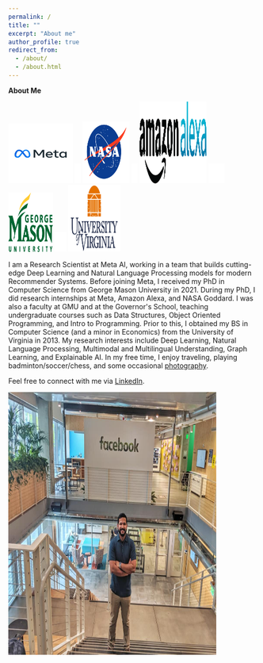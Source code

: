 ```yaml
---
permalink: /
title: ""
excerpt: "About me"
author_profile: true
redirect_from: 
  - /about/
  - /about.html
---
```


**About Me**

<img src='/images/meta_gif.gif' width="130" height="120">
<img src='/images/BLANK_ICON.png' width="12" height="40">
<img src='/images/nasa_logo.png' width="95" height="125">
<img src='/images/BLANK_ICON.png' width="12" height="40">
<img src='/images/alexa_icon2.png' width="135" height="165">
<img src='/images/BLANK_ICON.png' width="33" height="40">
<img src='/images/gmu_icon.png' width="90" height="120">
<img src='/images/BLANK_ICON.png' width="23" height="40"> 
<img src='/images/uva_logo.png' width="105" height="135"> 


I am a Research Scientist at Meta AI, working in a team that builds cutting-edge Deep Learning and Natural Language Processing models for modern Recommender Systems. Before joining Meta, I received my PhD in Computer Science from George Mason University in 2021. During my PhD, I did research internships at Meta, Amazon Alexa, and NASA Goddard. I was also a faculty at GMU and at the Governor's School, teaching undergraduate courses such as Data Structures, Object Oriented Programming, and Intro to Programming. Prior to this, I obtained my BS in Computer Science (and a minor in Economics) from the University of Virginia in 2013. My research interests include Deep Learning, Natural Language Processing, Multimodal and Multilingual Understanding, Graph Learning, and Explainable AI. In my free time, I enjoy traveling, playing badminton/soccer/chess, and some occasional [photography](https://www.instagram.com/jikri_photography/). 


Feel free to connect with me via [LinkedIn](https://www.linkedin.com/in/jitinkrishnan).

<img src='/images/fb_jitin.jpg' width="420" height="530">
